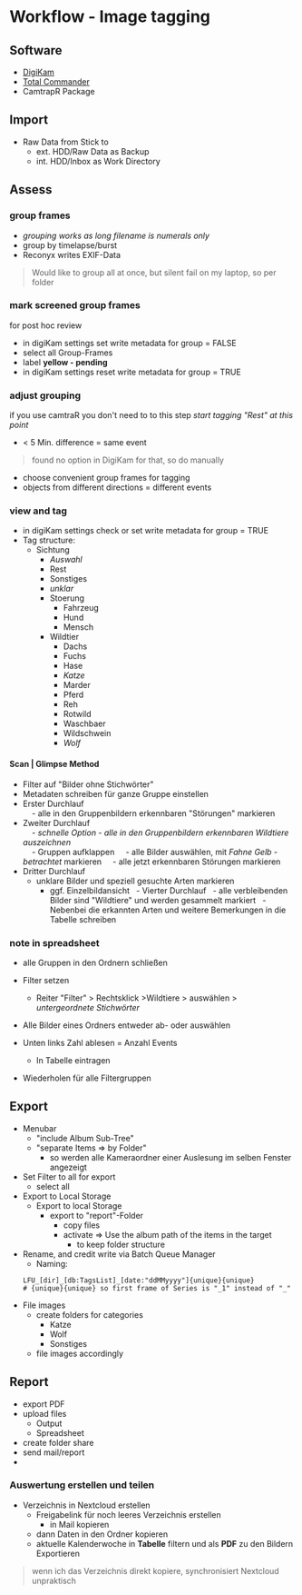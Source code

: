 # Workflow - Image tagging

## Software

- [DigiKam](https://www.digikam.org/)
- [Total Commander](https://www.ghisler.com/)
- CamtrapR Package

## Import

 - Raw Data from Stick to
	-  ext. HDD/Raw Data as Backup
	 - int. HDD/Inbox as Work Directory

## Assess

### group frames  

- _grouping works as long filename is numerals only_
- group by timelapse/burst
- Reconyx writes EXIF-Data
> Would like to group all at once, but silent fail on my laptop, so per folder

### mark screened group frames

for post hoc review
 - in digiKam settings set write metadata for group = FALSE  
 - select all Group-Frames
 - label __yellow - pending__
 - in digiKam settings reset write metadata for group = TRUE

### adjust grouping

if you use camtraR you don't need to to this step
*start tagging "Rest" at this point*

- < 5 Min. difference = same event
> 	found no option in DigiKam for that, so do manually 	
- choose convenient group frames for tagging
- objects from different directions = different events

### view and tag

- in digiKam settings check or set write metadata for group = TRUE
- Tag structure:
	- Sichtung
        - *Auswahl*
        - Rest
        - Sonstiges
        - *unklar*
        - Stoerung
            - Fahrzeug
            - Hund
            - Mensch
        - Wildtier
            - Dachs
            - Fuchs
            - Hase
            - *Katze*
            - Marder
            - Pferd
            - Reh
            - Rotwild
            - Waschbaer
            - Wildschwein
            - *Wolf*

#### Scan | Glimpse Method

- Filter auf "Bilder ohne Stichwörter"  
- Metadaten schreiben für ganze Gruppe einstellen  
- Erster Durchlauf  
    - alle in den Gruppenbildern erkennbaren "Störungen" markieren  
- Zweiter Durchlauf  
    - *schnelle Option - alle in den Gruppenbildern erkennbaren Wildtiere auszeichnen*  
    - Gruppen aufklappen
	    - alle Bilder auswählen, mit *Fahne Gelb - betrachtet* markieren
	    - alle jetzt erkennbaren Störungen markieren
- Dritter Durchlauf  
	- unklare Bilder und speziell gesuchte Arten markieren
		- ggf. Einzelbildansicht
  - Vierter Durchlauf
	  - alle verbleibenden Bilder sind "Wildtiere" und werden gesammelt markiert
	  - Nebenbei die erkannten Arten und weitere Bemerkungen in die Tabelle schreiben

### note in spreadsheet

- alle Gruppen in den Ordnern schließen
- Filter setzen
	- Reiter "Filter" > Rechtsklick >Wildtiere > auswählen > *untergeordnete Stichwörter*

- Alle Bilder eines Ordners entweder ab- oder auswählen
- Unten links Zahl ablesen = Anzahl Events
	- In Tabelle eintragen
- Wiederholen für alle Filtergruppen

## Export

- Menubar
	- "include Album Sub-Tree"
	- "separate Items => by Folder"
		- so werden alle Kameraordner einer Auslesung im selben Fenster angezeigt
- Set Filter to all for export
	- select all
- Export to Local Storage
	- Export to local Storage
		- export to "report"-Folder
			- copy files
			- activate => Use the album path of the items in the target
				- to keep folder structure
- Rename, and credit write via Batch Queue Manager
	- Naming:
	``` Namensschema
	LFU_[dir]_[db:TagsList]_[date:"ddMMyyyy"]{unique}{unique}
	# {unique}{unique} so first frame of Series is "_1" instead of "_"
	```
 - File images
	 - create folders for categories
		 - Katze
		 - Wolf
		 - Sonstiges
	 - file images accordingly

## Report

- export PDF 
- upload files
	- Output
	- Spreadsheet
- create folder share
- send mail/report
- 
### Auswertung erstellen und teilen

- Verzeichnis in Nextcloud erstellen
	- Freigabelink für noch leeres Verzeichnis erstellen
		- in Mail kopieren
	- dann Daten in den Ordner kopieren
	-  aktuelle Kalenderwoche in **Tabelle** filtern und als **PDF** zu den Bildern Exportieren

> wenn ich das Verzeichnis direkt kopiere, synchronisiert Nextcloud unpraktisch
